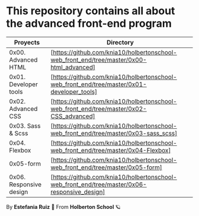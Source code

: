 # This repository contains all about the advanced front-end program
| Proyects | Directory |
| ------ | ------ |
| 0x00. Advanced HTML | [https://github.com/knia10/holbertonschool-web_front_end/tree/master/0x00-html_advanced] |
|0x01. Developer tools | [https://github.com/knia10/holbertonschool-web_front_end/tree/master/0x01-developer_tools] |
|0x02. Advanced CSS| [https://github.com/knia10/holbertonschool-web_front_end/tree/master/0x02-CSS_advanced] |
|0x03. Sass & Scss | [https://github.com/knia10/holbertonschool-web_front_end/tree/master/0x03-sass_scss] |
| 0x04. Flexbox | [https://github.com/knia10/holbertonschool-web_front_end/tree/master/0x04-Flexbox] |
| 0x05-form | [https://github.com/knia10/holbertonschool-web_front_end/tree/master/0x05-form] |
| 0x06. Responsive design | [https://github.com/knia10/holbertonschool-web_front_end/tree/master/0x06-responsive_design] |


By **Estefania Ruiz** 🦌 From **Holberton School** 🪐